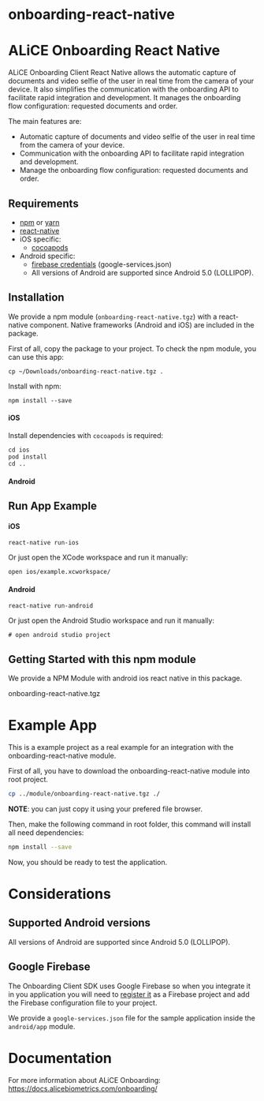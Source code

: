 # onboarding-react-native

ALiCE Onboarding React Native 
=============================

ALiCE Onboarding Client React Native allows the automatic capture of documents and video selfie of the user in real time from the camera of your device. It also simplifies the communication with the onboarding API to facilitate rapid integration and development. It manages the onboarding flow configuration: requested documents and order.

The main features are:

- Automatic capture of documents and video selfie of the user in real time from the camera of your device.
- Communication with the onboarding API to facilitate rapid integration and development.
- Manage the onboarding flow configuration: requested documents and order.

## Requirements 

* [npm](https://docs.npmjs.com/downloading-and-installing-node-js-and-npm) or [yarn](https://classic.yarnpkg.com/en/docs/install/)
* [react-native](https://facebook.github.io/react-native/docs/getting-started)
* iOS specific:
  * [cocoapods](https://guides.cocoapods.org/using/getting-started.html)
* Android specific:
  * [firebase credentials](https://firebase.google.com/docs/android/setup) (google-services.json)
  * All versions of Android are supported since Android 5.0 (LOLLIPOP).

## Installation

We provide a npm module (`onboarding-react-native.tgz`) with a react-native component. Native frameworks (Android and iOS) are included in the package.

First of all, copy the package to your project. To check the npm module, you can use this app:

```console
cp ~/Downloads/onboarding-react-native.tgz .
```

Install with npm:

```console
npm install --save
```

#### iOS

Install dependencies with `cocoapods` is required:

```console
cd ios
pod install
cd ..
```

#### Android


## Run App Example

#### iOS

```console
react-native run-ios
```

Or just open the XCode workspace and run it manually:

```console
open ios/example.xcworkspace/
```

#### Android

```console
react-native run-android
```

Or just open the Android Studio workspace and run it manually:

```console
# open android studio project
```

Getting Started with this npm module
-------------------------------------


We provide a NPM Module with android ios react native in this package. 


onboarding-react-native.tgz


# Example App

This is a example project as a real example for an integration with the onboarding-react-native module.


First of all, you have to download the onboarding-react-native module into root project.

```bash
cp ../module/onboarding-react-native.tgz ./
```

**NOTE**: you can just copy it using your prefered file browser.


Then, make the following command in root folder, this command will install all need dependencies:


```bash
npm install --save
```


Now, you should be ready to test the application.


# Considerations


## Supported Android versions

All versions of Android are supported since Android 5.0 (LOLLIPOP).


## Google Firebase

The Onboarding Client SDK uses Google Firebase so when you integrate it in you application you will need to [register it](https://firebase.google.com/docs/android/setup) as a Firebase project and add the Firebase configuration file to your project.

We provide a `google-services.json` file for the sample application inside the `android/app` module.



# Documentation

For more information about ALiCE Onboarding:  https://docs.alicebiometrics.com/onboarding/
